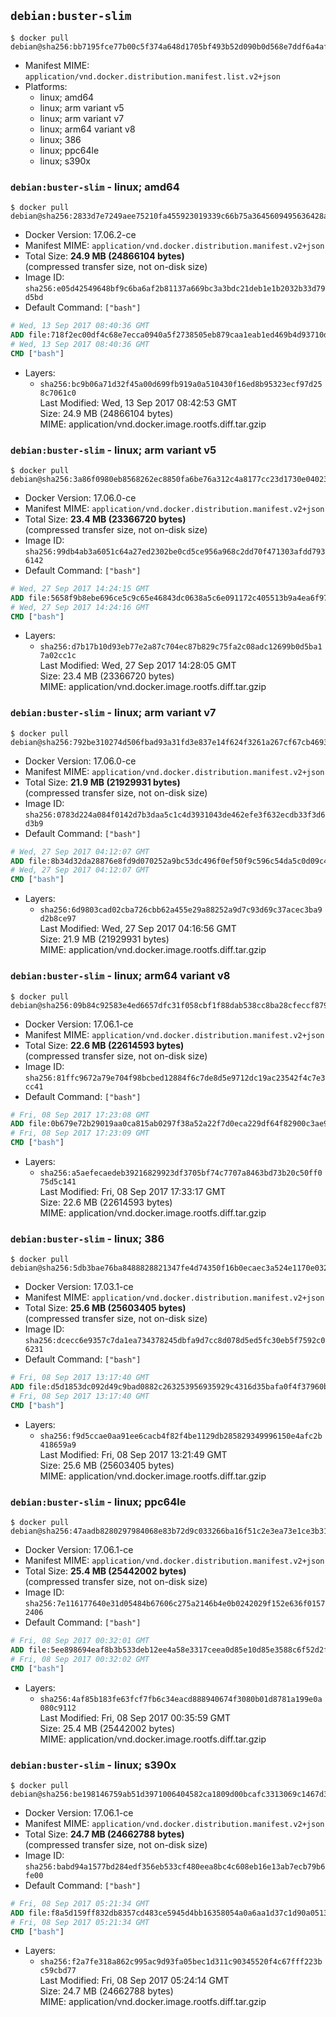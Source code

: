 ## `debian:buster-slim`

```console
$ docker pull debian@sha256:bb7195fce77b00c5f374a648d1705bf493b52d090b0d568e7ddf6a4af3338ea3
```

-	Manifest MIME: `application/vnd.docker.distribution.manifest.list.v2+json`
-	Platforms:
	-	linux; amd64
	-	linux; arm variant v5
	-	linux; arm variant v7
	-	linux; arm64 variant v8
	-	linux; 386
	-	linux; ppc64le
	-	linux; s390x

### `debian:buster-slim` - linux; amd64

```console
$ docker pull debian@sha256:2833d7e7249aee75210fa455923019339c66b75a3645609495636428a515f566
```

-	Docker Version: 17.06.2-ce
-	Manifest MIME: `application/vnd.docker.distribution.manifest.v2+json`
-	Total Size: **24.9 MB (24866104 bytes)**  
	(compressed transfer size, not on-disk size)
-	Image ID: `sha256:e05d42549648bf9c6ba6af2b81137a669bc3a3bdc21deb1e1b2032b33d79d5bd`
-	Default Command: `["bash"]`

```dockerfile
# Wed, 13 Sep 2017 08:40:36 GMT
ADD file:718f2ec00df4c68e7ecca0940a5f2738505eb879caa1eab1ed469b4d93710de0 in / 
# Wed, 13 Sep 2017 08:40:36 GMT
CMD ["bash"]
```

-	Layers:
	-	`sha256:bc9b06a71d32f45a00d699fb919a0a510430f16ed8b95323ecf97d258c7061c0`  
		Last Modified: Wed, 13 Sep 2017 08:42:53 GMT  
		Size: 24.9 MB (24866104 bytes)  
		MIME: application/vnd.docker.image.rootfs.diff.tar.gzip

### `debian:buster-slim` - linux; arm variant v5

```console
$ docker pull debian@sha256:3a86f0980eb8568262ec8850fa6be76a312c4a8177cc23d1730e040235d3472c
```

-	Docker Version: 17.06.0-ce
-	Manifest MIME: `application/vnd.docker.distribution.manifest.v2+json`
-	Total Size: **23.4 MB (23366720 bytes)**  
	(compressed transfer size, not on-disk size)
-	Image ID: `sha256:99db4ab3a6051c64a27ed2302be0cd5ce956a968c2dd70f471303afdd7936142`
-	Default Command: `["bash"]`

```dockerfile
# Wed, 27 Sep 2017 14:24:15 GMT
ADD file:5658f9b8ebe696ce5c9c65e46843dc0638a5c6e091172c405513b9a4ea6f97f8 in / 
# Wed, 27 Sep 2017 14:24:16 GMT
CMD ["bash"]
```

-	Layers:
	-	`sha256:d7b17b10d93eb77e2a87c704ec87b829c75fa2c08adc12699b0d5ba17a02cc1c`  
		Last Modified: Wed, 27 Sep 2017 14:28:05 GMT  
		Size: 23.4 MB (23366720 bytes)  
		MIME: application/vnd.docker.image.rootfs.diff.tar.gzip

### `debian:buster-slim` - linux; arm variant v7

```console
$ docker pull debian@sha256:792be310274d506fbad93a31fd3e837e14f624f3261a267cf67cb4693f8057d9
```

-	Docker Version: 17.06.0-ce
-	Manifest MIME: `application/vnd.docker.distribution.manifest.v2+json`
-	Total Size: **21.9 MB (21929931 bytes)**  
	(compressed transfer size, not on-disk size)
-	Image ID: `sha256:0783d224a084f0142d7b3daa5c1c4d3931043de462efe3f632ecdb33f3d6d3b9`
-	Default Command: `["bash"]`

```dockerfile
# Wed, 27 Sep 2017 04:12:07 GMT
ADD file:8b34d32da28876e8fd9d070252a9bc53dc496f0ef50f9c596c54da5c0d09c47f in / 
# Wed, 27 Sep 2017 04:12:07 GMT
CMD ["bash"]
```

-	Layers:
	-	`sha256:6d9803cad02cba726cbb62a455e29a88252a9d7c93d69c37acec3ba9d2b8ce97`  
		Last Modified: Wed, 27 Sep 2017 04:16:56 GMT  
		Size: 21.9 MB (21929931 bytes)  
		MIME: application/vnd.docker.image.rootfs.diff.tar.gzip

### `debian:buster-slim` - linux; arm64 variant v8

```console
$ docker pull debian@sha256:09b84c92583e4ed6657dfc31f058cbf1f88dab538cc8ba28cfeccf879917c20e
```

-	Docker Version: 17.06.1-ce
-	Manifest MIME: `application/vnd.docker.distribution.manifest.v2+json`
-	Total Size: **22.6 MB (22614593 bytes)**  
	(compressed transfer size, not on-disk size)
-	Image ID: `sha256:81ffc9672a79e704f98bcbed12884f6c7de8d5e9712dc19ac23542f4c7e3cc41`
-	Default Command: `["bash"]`

```dockerfile
# Fri, 08 Sep 2017 17:23:08 GMT
ADD file:0b679e72b29019aa0ca815ab0297f38a52a22f7d0eca229df64f82900c3ae971 in / 
# Fri, 08 Sep 2017 17:23:09 GMT
CMD ["bash"]
```

-	Layers:
	-	`sha256:a5aefecaedeb39216829923df3705bf74c7707a8463bd73b20c50ff075d5c141`  
		Last Modified: Fri, 08 Sep 2017 17:33:17 GMT  
		Size: 22.6 MB (22614593 bytes)  
		MIME: application/vnd.docker.image.rootfs.diff.tar.gzip

### `debian:buster-slim` - linux; 386

```console
$ docker pull debian@sha256:5db3bae76ba8488828821347fe4d74350f16b0ecaec3a524e1170e032121d19e
```

-	Docker Version: 17.03.1-ce
-	Manifest MIME: `application/vnd.docker.distribution.manifest.v2+json`
-	Total Size: **25.6 MB (25603405 bytes)**  
	(compressed transfer size, not on-disk size)
-	Image ID: `sha256:dcecc6e9357c7da1ea734378245dbfa9d7cc8d078d5ed5fc30eb5f7592c06231`
-	Default Command: `["bash"]`

```dockerfile
# Fri, 08 Sep 2017 13:17:40 GMT
ADD file:d5d1853dc092d49c9bad0882c263253956935929c4316d35bafa0f4f37960b05 in / 
# Fri, 08 Sep 2017 13:17:40 GMT
CMD ["bash"]
```

-	Layers:
	-	`sha256:f9d5ccae0aa91ee6cacb4f82f4be1129db285829349996150e4afc2b418659a9`  
		Last Modified: Fri, 08 Sep 2017 13:21:49 GMT  
		Size: 25.6 MB (25603405 bytes)  
		MIME: application/vnd.docker.image.rootfs.diff.tar.gzip

### `debian:buster-slim` - linux; ppc64le

```console
$ docker pull debian@sha256:47aadb8280297984068e83b72d9c033266ba16f51c2e3ea73e1ce3b3178a3a10
```

-	Docker Version: 17.06.1-ce
-	Manifest MIME: `application/vnd.docker.distribution.manifest.v2+json`
-	Total Size: **25.4 MB (25442002 bytes)**  
	(compressed transfer size, not on-disk size)
-	Image ID: `sha256:7e116177640e31d05484b67606c275a2146b4e0b0242029f152e636f01572406`
-	Default Command: `["bash"]`

```dockerfile
# Fri, 08 Sep 2017 00:32:01 GMT
ADD file:5ee898694eaf8b3b533deb12ee4a58e3317ceea0d85e10d85e3588c6f52d2f6e in / 
# Fri, 08 Sep 2017 00:32:02 GMT
CMD ["bash"]
```

-	Layers:
	-	`sha256:4af85b183fe63fcf7fb6c34eacd888940674f3080b01d8781a199e0a080c9112`  
		Last Modified: Fri, 08 Sep 2017 00:35:59 GMT  
		Size: 25.4 MB (25442002 bytes)  
		MIME: application/vnd.docker.image.rootfs.diff.tar.gzip

### `debian:buster-slim` - linux; s390x

```console
$ docker pull debian@sha256:be198146759ab51d3971006404582ca1809d00bcafc3313069c1467d3f8c2422
```

-	Docker Version: 17.06.1-ce
-	Manifest MIME: `application/vnd.docker.distribution.manifest.v2+json`
-	Total Size: **24.7 MB (24662788 bytes)**  
	(compressed transfer size, not on-disk size)
-	Image ID: `sha256:babd94a1577bd284edf356eb533cf480eea8bc4c608eb16e13ab7ecb79b6fe00`
-	Default Command: `["bash"]`

```dockerfile
# Fri, 08 Sep 2017 05:21:34 GMT
ADD file:f8a5d159ff832db8357cd483ce5945d4bb16358054a0a6aa1d37c1d90a051379 in / 
# Fri, 08 Sep 2017 05:21:34 GMT
CMD ["bash"]
```

-	Layers:
	-	`sha256:f2a7fe318a862c995ac9d93fa05bec1d311c90345520f4c67fff223bc59cbd77`  
		Last Modified: Fri, 08 Sep 2017 05:24:14 GMT  
		Size: 24.7 MB (24662788 bytes)  
		MIME: application/vnd.docker.image.rootfs.diff.tar.gzip
